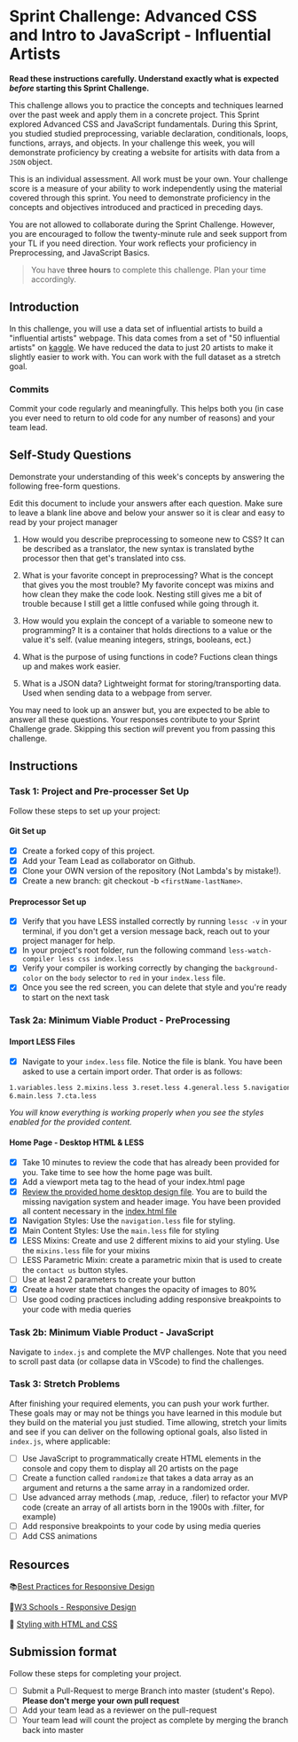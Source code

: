 # Sprint Challenge: Advanced CSS and Intro to JavaScript - Influential Artists

**Read these instructions carefully. Understand exactly what is expected
_before_ starting this Sprint Challenge.**

This challenge allows you to practice the concepts and techniques learned over
the past week and apply them in a concrete project. This Sprint explored
Advanced CSS and JavaScript fundamentals. During this Sprint, you studied
studied preprocessing, variable declaration, conditionals, loops, functions,
arrays, and objects. In your challenge this week, you will demonstrate
proficiency by creating a website for artisits with data from a `JSON` object.

This is an individual assessment. All work must be your own. Your challenge
score is a measure of your ability to work independently using the material
covered through this sprint. You need to demonstrate proficiency in the concepts
and objectives introduced and practiced in preceding days.

You are not allowed to collaborate during the Sprint Challenge. However, you are
encouraged to follow the twenty-minute rule and seek support from your TL if you
need direction. Your work reflects your proficiency in Preprocessing, and
JavaScript Basics.

> You have **three hours** to complete this challenge. Plan your time
> accordingly.

## Introduction

In this challenge, you will use a data set of influential artists to build a
"influential artists" webpage. This data comes from a set of "50 influential
artists" on
[kaggle](https://www.kaggle.com/ikarus777/best-artworks-of-all-time). We have
reduced the data to just 20 artists to make it slightly easier to work with. You
can work with the full dataset as a stretch goal.

### Commits

Commit your code regularly and meaningfully. This helps both you (in case you
ever need to return to old code for any number of reasons) and your team lead.

## Self-Study Questions

Demonstrate your understanding of this week's concepts by answering the
following free-form questions.

Edit this document to include your answers after each question. Make sure to
leave a blank line above and below your answer so it is clear and easy to read
by your project manager

1. How would you describe preprocessing to someone new to CSS? It can be
   described as a translator, the new syntax is translated bythe processor then
   that get's translated into css.

2. What is your favorite concept in preprocessing? What is the concept that
   gives you the most trouble? My favorite concept was mixins and how clean they
   make the code look. Nesting still gives me a bit of trouble because I still
   get a little confused while going through it.

3. How would you explain the concept of a variable to someone new to
   programming? It is a container that holds directions to a value or the value
   it's self. (value meaning integers, strings, booleans, ect.)

4. What is the purpose of using functions in code? Fuctions clean things up and
   makes work easier.

5. What is a JSON data? Lightweight format for storing/transporting data. Used
   when sending data to a webpage from server.

You may need to look up an answer but, you are expected to be able to answer all
these questions. Your responses contribute to your Sprint Challenge grade.
Skipping this section _will_ prevent you from passing this challenge.

## Instructions

### Task 1: Project and Pre-processer Set Up

Follow these steps to set up your project:

#### Git Set up

- [x] Create a forked copy of this project.
- [x] Add your Team Lead as collaborator on Github.
- [x] Clone your OWN version of the repository (Not Lambda's by mistake!).
- [x] Create a new branch: git checkout -b `<firstName-lastName>`.

#### Preprocessor Set up

- [x] Verify that you have LESS installed correctly by running `lessc -v` in
      your terminal, if you don't get a version message back, reach out to your
      project manager for help.
- [x] In your project's root folder, run the following command
      `less-watch-compiler less css index.less`
- [x] Verify your compiler is working correctly by changing the
      `background-color` on the `body` selector to `red` in your `index.less`
      file.
- [x] Once you see the red screen, you can delete that style and you're ready to
      start on the next task

### Task 2a: Minimum Viable Product - PreProcessing

#### Import LESS Files

- [x] Navigate to your `index.less` file. Notice the file is blank. You have
      been asked to use a certain import order. That order is as follows:

```markdown
1.variables.less 2.mixins.less 3.reset.less 4.general.less 5.navigation.less
6.main.less 7.cta.less
```

_You will know everything is working properly when you see the styles enabled
for the provided content._

#### Home Page - Desktop HTML & LESS

- [x] Take 10 minutes to review the code that has already been provided for you.
      Take time to see how the home page was built.
- [x] Add a viewport meta tag to the head of your index.html page
- [x] [Review the provided home desktop design file](design/Desktop.png). You
      are to build the missing navigation system and header image. You have been
      provided all content necessary in the [index.html file](index.html)
- [x] Navigation Styles: Use the `navigation.less` file for styling.
- [x] Main Content Styles: Use the `main.less` file for styling
- [x] LESS Mixins: Create and use 2 different mixins to aid your styling. Use
      the `mixins.less` file for your mixins
- [ ] LESS Parametric Mixin: create a parametric mixin that is used to create
      the `contact us` button styles.
- [ ] Use at least 2 parameters to create your button
- [x] Create a hover state that changes the opacity of images to 80%
- [ ] Use good coding practices including adding responsive breakpoints to your
      code with media queries

### Task 2b: Minimum Viable Product - JavaScript

Navigate to `index.js` and complete the MVP challenges. Note that you need to
scroll past data (or collapse data in VScode) to find the challenges.

### Task 3: Stretch Problems

After finishing your required elements, you can push your work further. These
goals may or may not be things you have learned in this module but they build on
the material you just studied. Time allowing, stretch your limits and see if you
can deliver on the following optional goals, also listed in `index.js`, where
applicable:

- [ ] Use JavaScript to programmatically create HTML elements in the console and
      copy them to display all 20 artists on the page
- [ ] Create a function called `randomize` that takes a data array as an
      argument and returns a the same array in a randomized order.
- [ ] Use advanced array methods (.map, .reduce, .filer) to refactor your MVP
      code (create an array of all artists born in the 1900s with .filter, for
      example)
- [ ] Add responsive breakpoints to your code by using media queries
- [ ] Add CSS animations

## Resources

📚[Best Practices for Responsive Design](https://www.browserstack.com/guide/responsive-design-breakpoints)

🤝[W3 Schools - Responsive Design](https://www.w3schools.com/html/html_responsive.asp)

👀 [Styling with HTML and CSS](https://www.w3schools.com/html/html_css.asp)

## Submission format

Follow these steps for completing your project.

- [ ] Submit a Pull-Request to merge <firstName-lastName> Branch into master
      (student's Repo). **Please don't merge your own pull request**
- [ ] Add your team lead as a reviewer on the pull-request
- [ ] Your team lead will count the project as complete by merging the branch
      back into master

